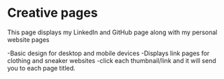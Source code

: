 # Creative pages

This page displays my LinkedIn and GitHub page along with my personal website pages 

  -Basic design for desktop and mobile devices
  -Displays link pages for clothing and sneaker websites
  -click each thumbnail/link and it will send you to each page titled. 

